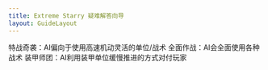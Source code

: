 ```yaml
---
title: Extreme Starry 疑难解答向导
layout: GuideLayout
---
```


特战奇袭：AI偏向于使用高速机动灵活的单位/战术
全面作战：AI会全面使用各种战术
装甲师团：AI利用装甲单位缓慢推进的方式对付玩家
